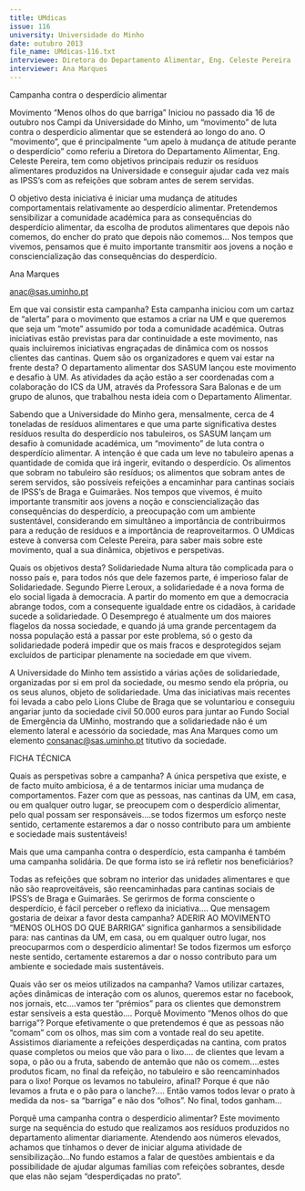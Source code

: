 ```yaml
---
title: UMdicas
issue: 116
university: Universidade do Minho
date: outubro 2013
file_name: UMdicas-116.txt
interviewee: Diretora do Departamento Alimentar, Eng. Celeste Pereira
interviewer: Ana Marques
---
```


Campanha contra o desperdício alimentar

Movimento “Menos olhos do que barriga”
Iniciou no passado dia 16 de outubro nos Campi da
Universidade do Minho, um “movimento” de luta
contra o desperdício alimentar que se estenderá ao
longo do ano. O “movimento”, que é principalmente “um apelo à mudança de atitude perante o desperdício” como referiu a Diretora do Departamento
Alimentar, Eng. Celeste Pereira, tem como objetivos
principais reduzir os resíduos alimentares produzidos na Universidade e conseguir ajudar cada vez
mais as IPSS’s com as refeições que sobram antes
de serem servidas.

O objetivo desta iniciativa é iniciar uma mudança de
atitudes comportamentais relativamente ao desperdício alimentar. Pretendemos sensibilizar a comunidade académica para as consequências do desperdício alimentar, da escolha de produtos alimentares
que depois não comemos, do encher do prato que
depois não comemos…
Nos tempos que vivemos, pensamos que é muito
importante transmitir aos jovens a noção e consciencialização das consequências do desperdício.

Ana Marques

anac@sas.uminho.pt

Em que vai consistir esta campanha?
Esta campanha iniciou com um cartaz de “alerta”
para o movimento que estamos a criar na UM e que
queremos que seja um “mote” assumido por toda
a comunidade académica. Outras iniciativas estão
previstas para dar continuidade a este movimento,
nas quais incluiremos iniciativas engraçadas de dinâmica com os nossos clientes das cantinas.
Quem são os organizadores e quem vai estar
na frente desta?
O departamento alimentar dos SASUM lançou este
movimento e desafio à UM. As atividades da ação
estão a ser coordenadas com a colaboração do ICS
da UM, através da Professora Sara Balonas e de um
grupo de alunos, que trabalhou nesta ideia com o
Departamento Alimentar.

Sabendo que a Universidade do Minho gera, mensalmente, cerca de 4 toneladas de resíduos alimentares e que uma parte significativa destes resíduos
resulta do desperdício nos tabuleiros, os SASUM
lançam um desafio à comunidade académica, um
“movimento” de luta contra o desperdício alimentar. A intenção é que cada um leve no tabuleiro
apenas a quantidade de comida que irá ingerir,
evitando o desperdício. Os alimentos que sobram
no tabuleiro são resíduos; os alimentos que sobram
antes de serem servidos, são possíveis refeições a
encaminhar para cantinas sociais de IPSS’s de Braga e Guimarães.
Nos tempos que vivemos, é muito importante
transmitir aos jovens a noção e consciencialização
das consequências do desperdício, a preocupação
com um ambiente sustentável, considerando em
simultâneo a importância de contribuirmos para a
redução de resíduos e a importância de reaproveitarmos. O UMdicas esteve à conversa com Celeste
Pereira, para saber mais sobre este movimento,
qual a sua dinâmica, objetivos e perspetivas.

Quais os objetivos desta?
Solidariedade
Numa altura tão complicada para o nosso país e, para
todos nós que dele fazemos parte, é imperioso falar
de Solidariedade. Segundo Pierre Leroux, a solidariedade é a nova forma de elo social ligada à democracia.
A partir do momento em que a democracia abrange
todos, com a consequente igualdade entre os cidadãos, à caridade sucede a solidariedade. O Desemprego é atualmente um dos maiores flagelos da nossa
sociedade, e quando já uma grande percentagem da
nossa população está a passar por este problema, só
o gesto da solidariedade poderá impedir que os mais
fracos e desprotegidos sejam excluídos de participar
plenamente na sociedade em que vivem.

A Universidade do Minho tem assistido a várias ações
de solidariedade, organizadas por si em prol da sociedade, ou mesmo sendo ela própria, ou os seus alunos, objeto de solidariedade. Uma das iniciativas mais
recentes foi levada a cabo pelo Lions
Clube de Braga que se voluntariou e
conseguiu angariar junto da sociedade civil 50.000 euros para juntar ao
Fundo Social de Emergência da UMinho, mostrando que a solidariedade
não é um elemento lateral e acessório da sociedade, mas
Ana Marques
como um elemento consanac@sas.uminho.pt
titutivo da sociedade.

FICHA TÉCNICA

Quais as perspetivas sobre a campanha?
A única perspetiva que existe, e de facto muito ambiciosa, é a de tentarmos iniciar uma mudança de
comportamentos. Fazer com que as pessoas, nas
cantinas da UM, em casa, ou em qualquer outro
lugar, se preocupem com o desperdício alimentar,
pelo qual possam ser responsáveis….se todos fizermos um esforço neste sentido, certamente estaremos a dar o nosso contributo para um ambiente e
sociedade mais sustentáveis!

Mais que uma campanha contra o desperdício, esta campanha é também uma campanha solidária. De que forma isto se irá refletir nos beneficiários?

Todas as refeições que sobram no interior das
unidades alimentares e que não são reaproveitáveis, são reencaminhadas para cantinas sociais
de IPSS’s de Braga e Guimarães. Se gerirmos de
forma consciente o desperdício, é fácil perceber o
reflexo da iniciativa….
Que mensagem gostaria de deixar a favor
desta campanha?
ADERIR AO MOVIMENTO “MENOS OLHOS DO
QUE BARRIGA” significa ganharmos a sensibilidade para: nas cantinas da UM, em casa, ou em
qualquer outro lugar, nos preocuparmos com o desperdício alimentar! Se todos fizermos um esforço
neste sentido, certamente estaremos a dar o nosso
contributo para um ambiente e sociedade mais sustentáveis.

Quais vão ser os meios utilizados na campanha?
Vamos utilizar cartazes, ações dinâmicas de interação com os alunos, queremos estar no facebook,
nos jornais, etc….vamos ter “prémios” para os
clientes que demonstrem estar sensíveis a esta
questão….
Porquê Movimento “Menos olhos do que
barriga”?
Porque efetivamente o que pretendemos é que as
pessoas não “comam” com os olhos, mas sim com
a vontade real do seu apetite. Assistimos diariamente a refeições desperdiçadas na cantina, com pratos
quase completos ou meios que vão para o lixo….
de clientes que levam a sopa, o pão ou a fruta,
sabendo de antemão que não os comem….estes
produtos ficam, no final da refeição, no tabuleiro e
são reencaminhados para o lixo!
Porque os levamos no tabuleiro, afinal? Porque é
que não levamos a fruta e o pão para o lanche?....
Então vamos todos levar o prato à medida da nos-
sa “barriga” e não dos “olhos”. No final, todos ganham…


Porquê uma campanha contra o desperdício
alimentar?
Este movimento surge na sequência do estudo
que realizamos aos resíduos produzidos no departamento alimentar diariamente. Atendendo aos
números elevados, achamos que tínhamos o dever
de iniciar alguma atividade de sensibilização…No
fundo estamos a falar de questões ambientais e da
possibilidade de ajudar algumas famílias com refeições sobrantes, desde que elas não sejam “desperdiçadas no prato”.


